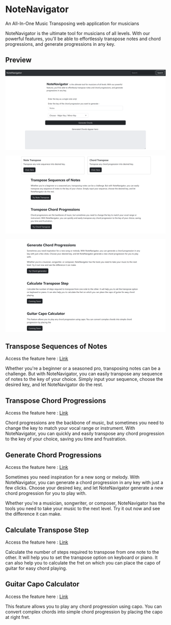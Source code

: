 # NoteNavigator
An All-In-One Music Transposing web application for musicians

NoteNavigator is the ultimate tool for musicians of all levels. With our powerful features, you'll be able to effortlessly transpose notes and chord progressions, and generate progressions in any key.

## Preview

![preview 1](https://github.com/SalientPharaoh/NoteNavigator/blob/main/preview/Screenshot%202023-04-17%20043502.png)

![preview 2](https://github.com/SalientPharaoh/NoteNavigator/blob/main/preview/Screenshot%202023-04-17%20043531.png)

![preview 3](https://github.com/SalientPharaoh/NoteNavigator/blob/main/preview/Screenshot%202023-04-17%20043549.png)

## Transpose Sequences of Notes

Access the feature here : [Link](https://notenavigator.onrender.com/)

Whether you're a beginner or a seasoned pro, transposing notes can be a challenge. But with NoteNavigator, you can easily transpose any sequence of notes to the key of your choice. Simply input your sequence, choose the desired key, and let NoteNavigator do the rest. 



## Transpose Chord Progressions

Access the feature here : [Link](https://notenavigator.onrender.com/chord-transpose)

Chord progressions are the backbone of music, but sometimes you need to change the key to match your vocal range or instrument. With NoteNavigator, you can quickly and easily transpose any chord progression to the key of your choice, saving you time and frustration. 



## Generate Chord Progressions

Access the feature here : [Link](https://notenavigator.onrender.com/chord-progression)

Sometimes you need inspiration for a new song or melody. With NoteNavigator, you can generate a chord progression in any key with just a few clicks. Choose your desired key, and let NoteNavigator generate a new chord progression for you to play with. 

Whether you're a musician, songwriter, or composer, NoteNavigator has the tools you need to take your music to the next level. Try it out now and see the difference it can make.



## Calculate Transpose Step

Access the feature here : [Link]()

Calculate the number of steps required to transpose from one note to the other. It will help you to set the transpose option on keyboard or piano. It can also help you to calculate the fret on which you can place the capo of guitar for easy chord playing.



## Guitar Capo Calculator

Access the feature here : [Link]()

This feature allows you to play any chord progression using capo. You can convert complex chords into simple chord progression by placing the capo at right fret.

